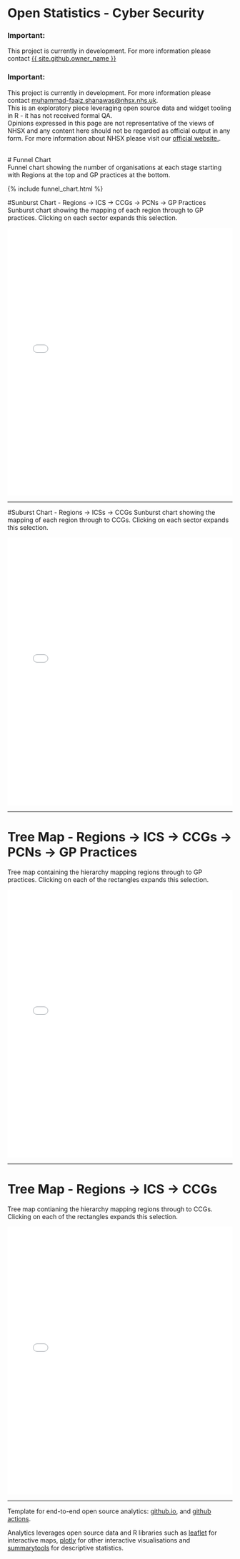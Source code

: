 <script src="https://cdn.plot.ly/plotly-latest.min.js"></script>

# Open Statistics - Cyber Security



<div class="nhsuk-warning-callout">
  <h3 class="nhsuk-warning-callout__label">
    Important<span class="nhsuk-u-visually-hidden">:</span>
  </h3>
  <p>This project is currently in development. For more information please contact <a
                class="nhsuk-footer__list-item-link"
                href="{{ site.github.owner_url }}"
                >{{ site.github.owner_name }}</a>
   </p>
</div>

<div class="nhsuk-warning-callout">
  <h3 class="nhsuk-warning-callout__label">
    Important<span class="nhsuk-u-visually-hidden">:</span>
  </h3>
  <p>This project is currently in development. For more information please contact <a href="mailto:muhammad-faaiz.shanawas@nhsx.nhs.uk">muhammad-faaiz.shanawas@nhsx.nhs.uk</a>. <br>This is an exploratory piece leveraging open source data and widget tooling in R - it has not received formal QA. <br>Opinions expressed in this page are not representative of the views of NHSX and any content here should not be regarded as official output in any form. For more information about NHSX please visit our <a href="https://www.nhsx.nhs.uk/">official website.</a>.
   </p>
</div>



<br>
# Funnel Chart
<br>
Funnel chart showing the number of organisations at each stage starting with Regions at the top and GP practices at the bottom.

{% include funnel_chart.html %}

#Sunburst Chart - Regions -> ICS -> CCGs -> PCNs -> GP Practices
<br>
Sunburst chart showing the mapping of each region through to GP practices. Clicking on each sector expands this selection.

<iframe src="sunburst_large.html" height="600px" width="100%" style="border:none;"></iframe>

<hr class="nhsuk-u-margin-top-0 nhsuk-u-margin-bottom-6">


#Suburst Chart - Regions -> ICSs -> CCGs
Sunburst chart showing the mapping of each region through to CCGs. Clicking on each sector expands this selection.

<iframe src="sunburst_small.html" height="600px" width="100%" style="border:none;"></iframe>

<hr class="nhsuk-u-margin-top-0 nhsuk-u-margin-bottom-6">


# Tree Map - Regions -> ICS -> CCGs -> PCNs -> GP Practices
Tree map containing the hierarchy mapping regions through to GP practices. Clicking on each of the rectangles expands this selection.

<iframe src="treemap_small.html" height="600px" width="100%" style="border:none;"></iframe>

<hr class="nhsuk-u-margin-top-0 nhsuk-u-margin-bottom-6">


# Tree Map - Regions -> ICS -> CCGs
Tree map contianing the hierarchy mapping regions through to CCGs. Clicking on each of the rectangles expands this selection.

<iframe src="treemap_large.html" height="600px" width="100%" style="border:none;"></iframe>

<hr class="nhsuk-u-margin-top-0 nhsuk-u-margin-bottom-6">

Template for end-to-end open source analytics: [github.io](https://pages.github.com/), and [github actions](https://github.com/features/actions).

Analytics leverages open source data and R libraries such as [leaflet](https://cran.r-project.org/web/packages/leaflet/index.html) for interactive maps, [plotly](https://plotly.com/r/) for other interactive visualisations and [summarytools](https://cran.r-project.org/web/packages/summarytools/vignettes/introduction.html) for descriptive statistics.